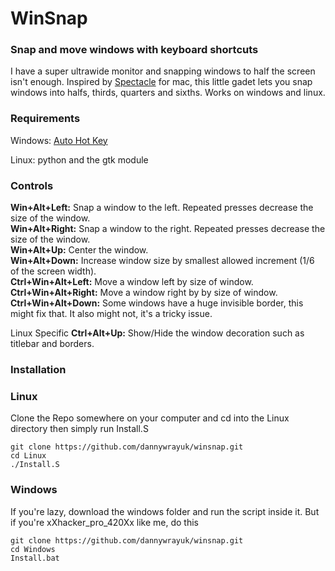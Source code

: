 # WinSnap
### Snap and move windows with keyboard shortcuts

I have a super ultrawide monitor and snapping windows to half the screen isn't enough.
Inspired by [Spectacle](https://www.spectacleapp.com/) for mac, this little gadet lets you snap windows into halfs, thirds, quarters and sixths.
Works on windows and linux.

### Requirements
 
Windows: [Auto Hot Key](https://www.autohotkey.com/)

Linux: python and the gtk module

### Controls

**Win+Alt+Left:** Snap a window to the left. Repeated presses decrease the size of the window.  
**Win+Alt+Right:** Snap a window to the right. Repeated presses decrease the size of the window.  
**Win+Alt+Up:** Center the window.  
**Win+Alt+Down:** Increase window size by smallest allowed increment (1/6 of the screen width).  
**Ctrl+Win+Alt+Left:** Move a window left by size of window.  
**Ctrl+Win+Alt+Right:** Move a window right by by size of window.  
**Ctrl+Win+Alt+Down:** Some windows have a huge invisible border, this might fix that. It also might not, it's a tricky issue.

Linux Specific
**Ctrl+Alt+Up:** Show/Hide the window decoration such as titlebar and borders.  

### Installation

### Linux

Clone the Repo somewhere on your computer and cd into the Linux directory then simply run Install.S

```
git clone https://github.com/dannywrayuk/winsnap.git
cd Linux
./Install.S
```
### Windows
If you're lazy, download the windows folder and run the script inside it.
But if you're xXhacker_pro_420Xx like me, do this
```
git clone https://github.com/dannywrayuk/winsnap.git
cd Windows
Install.bat
```